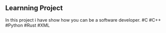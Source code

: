 Learnning Project
------------------------------------------
In this project i have show how you can be a software developer.
#C 
#C++
#Python
#Rust
#XML
